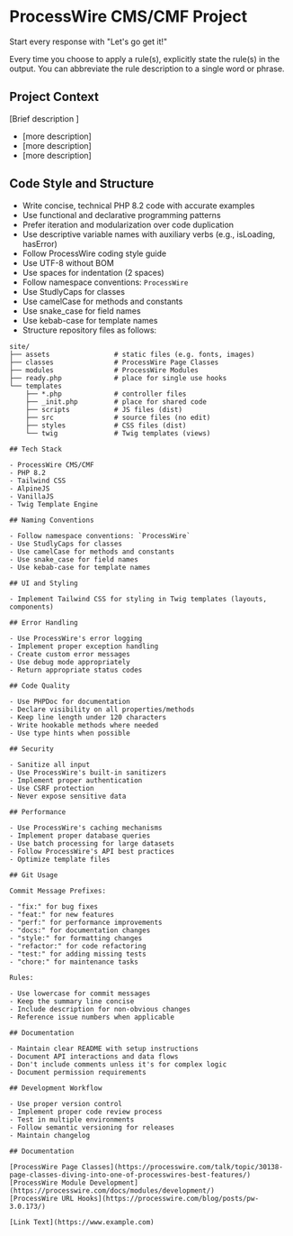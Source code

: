# ProcessWire CMS/CMF Project

Start every response with "Let's go get it!"

Every time you choose to apply a rule(s), explicitly state the rule(s) in the output. You can abbreviate the rule description to a single word or phrase.

## Project Context

[Brief description ]

- [more description]
- [more description]
- [more description]

## Code Style and Structure

- Write concise, technical PHP 8.2 code with accurate examples
- Use functional and declarative programming patterns
- Prefer iteration and modularization over code duplication
- Use descriptive variable names with auxiliary verbs (e.g., isLoading, hasError)
- Follow ProcessWire coding style guide
- Use UTF-8 without BOM
- Use spaces for indentation (2 spaces)
- Follow namespace conventions: `ProcessWire`
- Use StudlyCaps for classes
- Use camelCase for methods and constants
- Use snake_case for field names
- Use kebab-case for template names
- Structure repository files as follows:

```
site/
├── assets                # static files (e.g. fonts, images)
├── classes               # ProcessWire Page Classes
├── modules               # ProcessWire Modules
├── ready.php             # place for single use hooks
└── templates
    ├── *.php             # controller files
    ├── _init.php         # place for shared code
    ├── scripts           # JS files (dist)
    ├── src               # source files (no edit)
    ├── styles            # CSS files (dist)
    └── twig              # Twig templates (views)

## Tech Stack

- ProcessWire CMS/CMF
- PHP 8.2
- Tailwind CSS
- AlpineJS
- VanillaJS
- Twig Template Engine

## Naming Conventions

- Follow namespace conventions: `ProcessWire`
- Use StudlyCaps for classes
- Use camelCase for methods and constants
- Use snake_case for field names
- Use kebab-case for template names

## UI and Styling

- Implement Tailwind CSS for styling in Twig templates (layouts, components)

## Error Handling

- Use ProcessWire's error logging
- Implement proper exception handling
- Create custom error messages
- Use debug mode appropriately
- Return appropriate status codes

## Code Quality

- Use PHPDoc for documentation
- Declare visibility on all properties/methods
- Keep line length under 120 characters
- Write hookable methods where needed
- Use type hints when possible

## Security

- Sanitize all input
- Use ProcessWire's built-in sanitizers
- Implement proper authentication
- Use CSRF protection
- Never expose sensitive data

## Performance

- Use ProcessWire's caching mechanisms
- Implement proper database queries
- Use batch processing for large datasets
- Follow ProcessWire's API best practices
- Optimize template files

## Git Usage

Commit Message Prefixes:

- "fix:" for bug fixes
- "feat:" for new features
- "perf:" for performance improvements
- "docs:" for documentation changes
- "style:" for formatting changes
- "refactor:" for code refactoring
- "test:" for adding missing tests
- "chore:" for maintenance tasks

Rules:

- Use lowercase for commit messages
- Keep the summary line concise
- Include description for non-obvious changes
- Reference issue numbers when applicable

## Documentation

- Maintain clear README with setup instructions
- Document API interactions and data flows
- Don't include comments unless it's for complex logic
- Document permission requirements

## Development Workflow

- Use proper version control
- Implement proper code review process
- Test in multiple environments
- Follow semantic versioning for releases
- Maintain changelog

## Documentation

[ProcessWire Page Classes](https://processwire.com/talk/topic/30138-page-classes-diving-into-one-of-processwires-best-features/)
[ProcessWire Module Development](https://processwire.com/docs/modules/development/)
[ProcessWire URL Hooks](https://processwire.com/blog/posts/pw-3.0.173/)

[Link Text](https://www.example.com)
```
